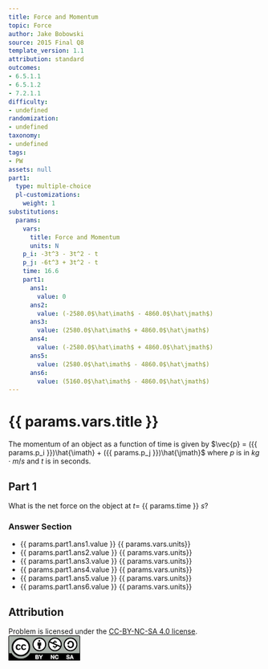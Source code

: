 ```yaml
---
title: Force and Momentum
topic: Force
author: Jake Bobowski
source: 2015 Final Q8
template_version: 1.1
attribution: standard
outcomes:
- 6.5.1.1
- 6.5.1.2
- 7.2.1.1
difficulty:
- undefined
randomization:
- undefined
taxonomy:
- undefined
tags:
- PW
assets: null
part1:
  type: multiple-choice
  pl-customizations:
    weight: 1
substitutions:
  params:
    vars:
      title: Force and Momentum
      units: N
    p_i: -3t^3 - 3t^2 - t
    p_j: -6t^3 + 3t^2 - t
    time: 16.6
    part1:
      ans1:
        value: 0
      ans2:
        value: (-2580.0$\hat\imath$ - 4860.0$\hat\jmath$)
      ans3:
        value: (2580.0$\hat\imath$ + 4860.0$\hat\jmath$)
      ans4:
        value: (-2580.0$\hat\imath$ + 4860.0$\hat\jmath$)
      ans5:
        value: (2580.0$\hat\imath$ - 4860.0$\hat\jmath$)
      ans6:
        value: (5160.0$\hat\imath$ - 4860.0$\hat\jmath$)
---
```

# {{ params.vars.title }}
The momentum of an object as a function of time is given by $\vec{p} = ({{ params.p_i }})\hat{\imath} + ({{ params.p_j }})\hat{\jmath}$ where $p$ is in $kg\cdot m/s$ and $t$ is in seconds.
## Part 1

What is the net force on the object at $t=$ {{ params.time }} $s$?

### Answer Section

- {{ params.part1.ans1.value }} {{ params.vars.units}}
- {{ params.part1.ans2.value }} {{ params.vars.units}}
- {{ params.part1.ans3.value }} {{ params.vars.units}}
- {{ params.part1.ans4.value }} {{ params.vars.units}}
- {{ params.part1.ans5.value }} {{ params.vars.units}}
- {{ params.part1.ans6.value }} {{ params.vars.units}}

## Attribution

Problem is licensed under the [CC-BY-NC-SA 4.0 license](https://creativecommons.org/licenses/by-nc-sa/4.0/).<br> ![The Creative Commons 4.0 license requiring attribution-BY, non-commercial-NC, and share-alike-SA license.](https://raw.githubusercontent.com/firasm/bits/master/by-nc-sa.png)